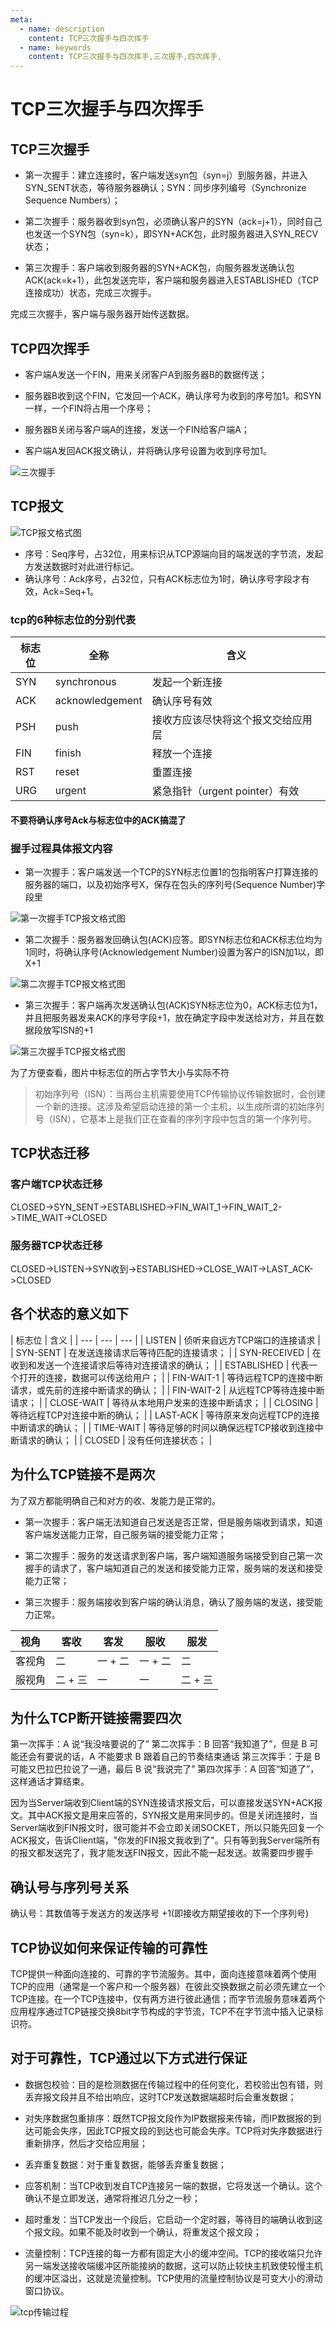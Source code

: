 ```yaml
---
meta:
  - name: description
    content: TCP三次握手与四次挥手
  - name: keywords
    content: TCP三次握手与四次挥手,三次握手,四次挥手,
---
```

# TCP三次握手与四次挥手

## TCP三次握手

+ 第一次握手：建立连接时，客户端发送syn包（syn=j）到服务器，并进入SYN_SENT状态，等待服务器确认；SYN：同步序列编号（Synchronize Sequence Numbers）；

+ 第二次握手：服务器收到syn包，必须确认客户的SYN（ack=j+1），同时自己也发送一个SYN包（syn=k），即SYN+ACK包，此时服务器进入SYN_RECV状态；

+ 第三次握手：客户端收到服务器的SYN+ACK包，向服务器发送确认包ACK(ack=k+1），此包发送完毕，客户端和服务器进入ESTABLISHED（TCP连接成功）状态，完成三次握手。

完成三次握手，客户端与服务器开始传送数据。

## TCP四次挥手

+ 客户端A发送一个FIN，用来关闭客户A到服务器B的数据传送；

+ 服务器B收到这个FIN，它发回一个ACK，确认序号为收到的序号加1。和SYN一样，一个FIN将占用一个序号；

+ 服务器B关闭与客户端A的连接，发送一个FIN给客户端A；

+ 客户端A发回ACK报文确认，并将确认序号设置为收到序号加1。

![三次握手](/img/三次握手.png)

## TCP报文

![TCP报文格式图](/img/tcp报文.png)

+ 序号：Seq序号，占32位，用来标识从TCP源端向目的端发送的字节流，发起方发送数据时对此进行标记。
+ 确认序号：Ack序号，占32位，只有ACK标志位为1时，确认序号字段才有效，Ack=Seq+1。

### tcp的6种标志位的分别代表

| 标志位 | 全称 | 含义 |
| --- | --- | --- |
| SYN | synchronous | 发起一个新连接 |
| ACK | acknowledgement | 确认序号有效 |
| PSH | push | 接收方应该尽快将这个报文交给应用层 |
| FIN | finish | 释放一个连接 |
| RST | reset | 重置连接 |
| URG | urgent | 紧急指针（urgent pointer）有效 |

#### 不要将确认序号Ack与标志位中的ACK搞混了

### 握手过程具体报文内容

+ 第一次握手：客户端发送一个TCP的SYN标志位置1的包指明客户打算连接的服务器的端口，以及初始序号X，保存在包头的序列号(Sequence Number)字段里

![第一次握手TCP报文格式图](/img/tcp报文-1.png)

+ 第二次握手：服务器发回确认包(ACK)应答。即SYN标志位和ACK标志位均为1同时，将确认序号(Acknowledgement Number)设置为客户的ISN加1以，即X+1

![第二次握手TCP报文格式图](/img/tcp报文-2.png)

+ 第三次握手：客户端再次发送确认包(ACK)SYN标志位为0，ACK标志位为1，并且把服务器发来ACK的序号字段+1，放在确定字段中发送给对方，并且在数据段放写ISN的+1

![第三次握手TCP报文格式图](/img/tcp报文-3.png)

为了方便查看，图片中标志位的所占字节大小与实际不符

> 初始序列号（ISN）：当两台主机需要使用TCP传输协议传输数据时，会创建一个新的连接。这涉及希望启动连接的第一个主机，以生成所谓的初始序列号（ISN），它基本上是我们正在查看的序列字段中包含的第一个序列号。

## TCP状态迁移

### 客户端TCP状态迁移

CLOSED->SYN_SENT->ESTABLISHED->FIN_WAIT_1->FIN_WAIT_2->TIME_WAIT->CLOSED

### 服务器TCP状态迁移

CLOSED->LISTEN->SYN收到->ESTABLISHED->CLOSE_WAIT->LAST_ACK->CLOSED

## 各个状态的意义如下

| 标志位 | 含义 |
| --- | --- | --- |
| LISTEN | 侦听来自远方TCP端口的连接请求 |
| SYN-SENT | 在发送连接请求后等待匹配的连接请求； |
| SYN-RECEIVED | 在收到和发送一个连接请求后等待对连接请求的确认； |
| ESTABLISHED | 代表一个打开的连接，数据可以传送给用户； |
| FIN-WAIT-1 | 等待远程TCP的连接中断请求，或先前的连接中断请求的确认； |
| FIN-WAIT-2 | 从远程TCP等待连接中断请求； |
| CLOSE-WAIT | 等待从本地用户发来的连接中断请求； |
| CLOSING | 等待远程TCP对连接中断的确认； |
| LAST-ACK | 等待原来发向远程TCP的连接中断请求的确认； |
| TIME-WAIT | 等待足够的时间以确保远程TCP接收到连接中断请求的确认； |
| CLOSED | 没有任何连接状态； |

## 为什么TCP链接不是两次

为了双方都能明确自己和对方的收、发能力是正常的。

+ 第一次握手：客户端无法知道自己发送是否正常，但是服务端收到请求，知道客户端发送能力正常，自己服务端的接受能力正常；

+ 第二次握手：服务的发送请求到客户端，客户端知道服务端接受到自己第一次握手的请求了，客户端知道自己的发送和接受能力正常，服务端的发送和接受能力正常；

+ 第三次握手：服务端接收到客户端的确认消息，确认了服务端的发送，接受能力正常。

| 视角 | 客收 | 客发 | 服收 | 服发 |
| --- | --- | --- | --- | --- |
| 客视角 | 二 | 一 + 二 | 一 + 二 | 二 |
| 服视角 | 二 + 三 | 一 | 一 | 二 + 三 |

## 为什么TCP断开链接需要四次

第一次挥手：A 说“我没啥要说的了”
第二次挥手：B 回答“我知道了”，但是 B 可能还会有要说的话，A 不能要求 B 跟着自己的节奏结束通话
第三次挥手：于是 B 可能又巴拉巴拉说了一通，最后 B 说“我说完了”
第四次挥手：A 回答“知道了”，这样通话才算结束。

因为当Server端收到Client端的SYN连接请求报文后，可以直接发送SYN+ACK报文。其中ACK报文是用来应答的，SYN报文是用来同步的。但是关闭连接时，当Server端收到FIN报文时，很可能并不会立即关闭SOCKET，所以只能先回复一个ACK报文，告诉Client端，"你发的FIN报文我收到了"。只有等到我Server端所有的报文都发送完了，我才能发送FIN报文，因此不能一起发送。故需要四步握手

## 确认号与序列号关系

确认号：其数值等于发送方的发送序号 +1(即接收方期望接收的下一个序列号)

## TCP协议如何来保证传输的可靠性

TCP提供一种面向连接的、可靠的字节流服务。其中，面向连接意味着两个使用TCP的应用（通常是一个客户和一个服务器）在彼此交换数据之前必须先建立一个TCP连接。在一个TCP连接中，仅有两方进行彼此通信；而字节流服务意味着两个应用程序通过TCP链接交换8bit字节构成的字节流，TCP不在字节流中插入记录标识符。

## 对于可靠性，TCP通过以下方式进行保证

+ 数据包校验：目的是检测数据在传输过程中的任何变化，若校验出包有错，则丢弃报文段并且不给出响应，这时TCP发送数据端超时后会重发数据；

+ 对失序数据包重排序：既然TCP报文段作为IP数据报来传输，而IP数据报的到达可能会失序，因此TCP报文段的到达也可能会失序。TCP将对失序数据进行重新排序，然后才交给应用层；

+ 丢弃重复数据：对于重复数据，能够丢弃重复数据；

+ 应答机制：当TCP收到发自TCP连接另一端的数据，它将发送一个确认。这个确认不是立即发送，通常将推迟几分之一秒；

+ 超时重发：当TCP发出一个段后，它启动一个定时器，等待目的端确认收到这个报文段。如果不能及时收到一个确认，将重发这个报文段；

+ 流量控制：TCP连接的每一方都有固定大小的缓冲空间。TCP的接收端只允许另一端发送接收端缓冲区所能接纳的数据，这可以防止较快主机致使较慢主机的缓冲区溢出，这就是流量控制。TCP使用的流量控制协议是可变大小的滑动窗口协议。

![tcp传输过程](/img/tcp传输过程.png)
